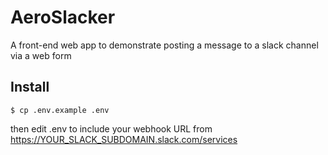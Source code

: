 # AeroSlacker

A front-end web app to demonstrate posting a message to a slack channel via a
web form

## Install

`$ cp .env.example .env`

then edit .env to include your webhook URL from
 https://YOUR_SLACK_SUBDOMAIN.slack.com/services
